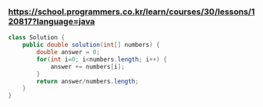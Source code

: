 ### https://school.programmers.co.kr/learn/courses/30/lessons/120817?language=java

```java
class Solution {
    public double solution(int[] numbers) {
        double answer = 0;
        for(int i=0; i<numbers.length; i++) {
            answer += numbers[i];
        }
        return answer/numbers.length;
    }
}
```